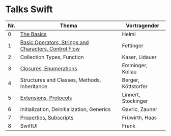 ﻿# Talks Swift

Nr.| Thema                                                                          | Vortragender
---|--------------------------------------------------------------------------------|-----------------------------
 0 | [The Basics](./0/The_Basics.key)                                               | Helml
 1 | [Basic Operators, Strings and Characters, Control Flow](./1/fettinger_basic_operators.key)          | Fettinger
 2 | Collection Types, Function                                                     | Kaser, Lidauer
 3 | [Closures, Enumerations](./3/Closures_Enums.key)                               | Emminger, Kollau
 4 | Structures and Classes, Methods, Inheritance                                   | Berger, Köttstorfer
 5 | [Extensions, Protocols](./5/Linnert_Stockinger_Extensions_Protocols.key)                                                          | Linnert, Stockinger
 6 | Initialization, Deinitialization, Generics                                     | Gavric, Zauner
 7 | [Properties, Subscripts](./7/properties_subscripts.key)                                                         | Früwirth, Haas
 8 | SwiftUI                                                                        | Frank
